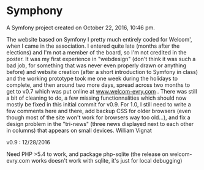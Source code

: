 Symphony
========

A Symfony project created on October 22, 2016, 10:46 pm.


The website based on Symfony I pretty much entirely coded for Welcom', when I came in the association. I entered quite late (months after the elections) and I'm not a member of the board, so I'm not credited in the poster.
It was my first experience in "webdesign" (don't think it was such a bad job, for something that was never even properly drawn or anything before) and website creation (after a short introduction to Symfony in class) and the working prototype took me one week during the holidays to complete, and then around two more days, spread across two months to get to v0.7 which was put online at www.welcom-evry.com .
There was still a bit of cleaning to do, a few missing functionnalities which should now mostly be fixed in this initial commit for v0.9.
For 1.0, I still need to write a few comments here and there, add backup CSS for older browsers (even though most of the site won't work for browsers way too old...), and fix a design problem in the "tri-news" (three news displayed next to each other in columns) that appears on small devices.
													William Vignat

v0.9 : 12/28/2016 




Need PHP >5.4 to work, and package php-sqlite (the release on welcom-evry.com works doesn't work with sqlite, it's just for local debugging)
